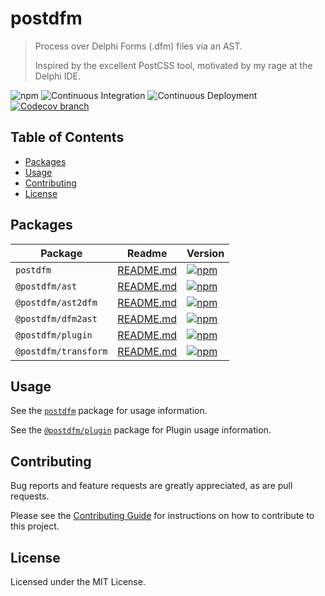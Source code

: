 # postdfm

> Process over Delphi Forms (.dfm) files via an AST.
>
> Inspired by the excellent PostCSS tool, motivated by my rage at the Delphi IDE.

![npm](https://img.shields.io/npm/v/postdfm.svg?label=npm)
![Continuous Integration](https://github.com/spiltcoffee/postdfm/actions/workflows/continuous-integration.yml/badge.svg)
![Continuous Deployment](https://github.com/spiltcoffee/postdfm/actions/workflows/continuous-deployment.yml/badge.svg)
[![Codecov branch](https://img.shields.io/codecov/c/gh/spiltcoffee/postdfm/main.svg)](https://codecov.io)

## Table of Contents

- [Packages](#packages)
- [Usage](#usage)
- [Contributing](#contributing)
- [License](#license)

## Packages

| Package              | Readme                                    | Version                                                                                                                   |
| -------------------- | ----------------------------------------- | ------------------------------------------------------------------------------------------------------------------------- |
| `postdfm`            | [README.md](/packages/postdfm)            | [![npm](https://img.shields.io/npm/v/postdfm.svg?label=npm)](https://www.npmjs.com/package/postdfm)                       |
| `@postdfm/ast`       | [README.md](/packages/@postdfm/ast)       | [![npm](https://img.shields.io/npm/v/@postdfm/ast.svg?label=npm)](https://www.npmjs.com/package/@postdfm/ast)             |
| `@postdfm/ast2dfm`   | [README.md](/packages/@postdfm/ast2dfm)   | [![npm](https://img.shields.io/npm/v/@postdfm/ast2dfm.svg?label=npm)](https://www.npmjs.com/package/@postdfm/ast2dfm)     |
| `@postdfm/dfm2ast`   | [README.md](/packages/@postdfm/dfm2ast)   | [![npm](https://img.shields.io/npm/v/@postdfm/dfm2ast.svg?label=npm)](https://www.npmjs.com/package/@postdfm/dfm2ast)     |
| `@postdfm/plugin`    | [README.md](/packages/@postdfm/plugin)    | [![npm](https://img.shields.io/npm/v/@postdfm/plugin.svg?label=npm)](https://www.npmjs.com/package/@postdfm/plugin)       |
| `@postdfm/transform` | [README.md](/packages/@postdfm/transform) | [![npm](https://img.shields.io/npm/v/@postdfm/transform.svg?label=npm)](https://www.npmjs.com/package/@postdfm/transform) |

## Usage

See the [`postdfm`](/packages/postdfm) package for usage information.

See the [`@postdfm/plugin`](/packages/@postdfm/plugin) package for Plugin usage information.

## Contributing

Bug reports and feature requests are greatly appreciated, as are pull requests.

Please see the [Contributing Guide](/.github/CONTRIBUTING.md) for instructions on how to contribute to this project.

## License

Licensed under the MIT License.
